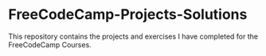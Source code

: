 # FreeCodeCamp-Projects-Solutions
This repository contains the projects and exercises I have completed for the FreeCodeCamp Courses.
